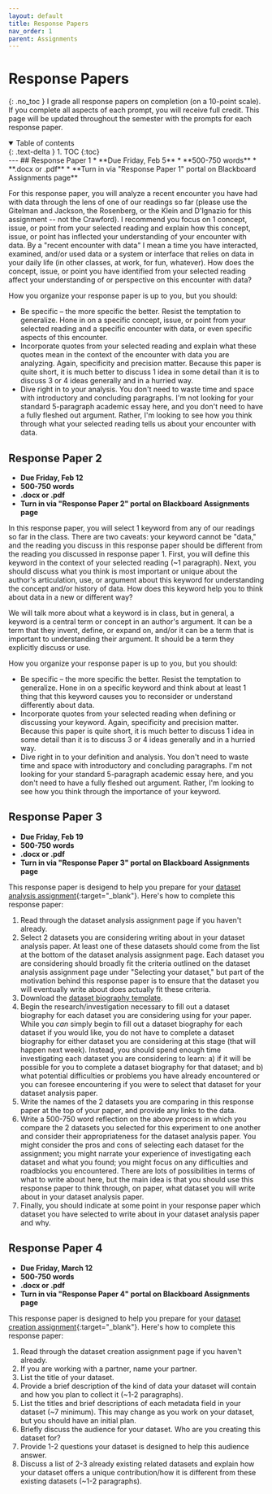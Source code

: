 ```yaml
---
layout: default
title: Response Papers
nav_order: 1
parent: Assignments
---
```

# Response Papers
{: .no_toc }
I grade all response papers on completion (on a 10-point scale). If you complete all aspects of each prompt, you will receive full credit. This page will be updated throughout the semester with the prompts for each response paper.
<details open markdown="block">
  <summary>
    Table of contents
  </summary>
  {: .text-delta }
1. TOC
{:toc}
</details>
---
## Response Paper 1
* **Due Friday, Feb 5**
* **500-750 words**
* **.docx or .pdf**
* **Turn in via "Response Paper 1" portal on Blackboard Assignments page**

For this response paper, you will analyze a recent encounter you have had with data through the lens of one of our readings so far (please use the Gitelman and Jackson, the Rosenberg, or the Klein and D'Ignazio for this assignment -- not the Crawford). I recommend you focus on 1 concept, issue, or point from your selected reading and explain how this concept, issue, or point has inflected your understanding of your encounter with data. By a "recent encounter with data" I mean a time you have interacted, examined, and/or used data or a system or interface that relies on data in your daily life (in other classes, at work, for fun, whatever). How does the concept, issue, or point you have identified from your selected reading affect your understanding of or perspective on this encounter with data?

How you organize your response paper is up to you, but you should:
* Be specific – the more specific the better. Resist the temptation to generalize. Hone in on a specific concept, issue, or point from your selected reading and a specific encounter with data, or even specific aspects of this encounter.
* Incorporate quotes from your selected reading and explain what these quotes mean in the context of the encounter with data you are analyzing. Again, specificity and precision matter. Because this paper is quite short, it is much better to discuss 1 idea in some detail than it is to discuss 3 or 4 ideas generally and in a hurried way.
* Dive right in to your analysis. You don't need to waste time and space with introductory and concluding paragraphs. I'm not looking for your standard 5-paragraph academic essay here, and you don't need to have a fully fleshed out argument. Rather, I'm looking to see how you think through what your selected reading tells us about your encounter with data.

## Response Paper 2
* **Due Friday, Feb 12**
* **500-750 words**
* **.docx or .pdf**
* **Turn in via "Response Paper 2" portal on Blackboard Assignments page**

In this response paper, you will select 1 keyword from any of our readings so far in the class. There are two caveats: your keyword cannot be "data," and  the reading you discuss in this response paper should be different from the reading you discussed in response paper 1. First, you will define this keyword in the context of your selected reading (~1 paragraph). Next, you should discuss what you think is most important or unique about the author's articulation, use, or argument about this keyword for understanding the concept and/or history of data. How does this keyword help you to think about data in a new or different way?

We will talk more about what a keyword is in class, but in general, a keyword is a central term or concept in an author's argument. It can be a term that they invent, define, or expand on, and/or it can be a term that is important to understanding their argument. It should be a term they explicitly discuss or use.

How you organize your response paper is up to you, but you should:
* Be specific – the more specific the better. Resist the temptation to generalize. Hone in on a specific keyword and think about at least 1 thing that this keyword causes you to reconsider or understand differently about data.
* Incorporate quotes from your selected reading when defining or discussing your keyword. Again, specificity and precision matter. Because this paper is quite short, it is much better to discuss 1 idea in some detail than it is to discuss 3 or 4 ideas generally and in a hurried way.
* Dive right in to your definition and analysis. You don't need to waste time and space with introductory and concluding paragraphs. I'm not looking for your standard 5-paragraph academic essay here, and you don't need to have a fully fleshed out argument. Rather, I'm looking to see how you think through the importance of your keyword.

## Response Paper 3
* **Due Friday, Feb 19**
* **500-750 words**
* **.docx or .pdf**
* **Turn in via "Response Paper 3" portal on Blackboard Assignments page**

This response paper is desigend to help you prepare for your [dataset analysis assignment](https://lindsaythomas.net/eng395s21/assignments/dataset-analysis.html){:target="_blank"}. Here's how to complete this response paper:

1. Read through the dataset analysis assignment page if you haven't already.
2. Select 2 datasets you are considering writing about in your dataset analysis paper. At least one of these datasets should come from the list at the bottom of the dataset analysis assignment page. Each dataset you are considering should broadly fit the criteria outlined on the dataset analysis assignment page under "Selecting your dataset," but part of the motivation behind this response paper is to ensure that the dataset you will eventually write about does actually fit these criteria.
3. Download the [dataset biography template](https://lindsaythomas.net/eng395s21/assignments/dataset-biography-template.xlsx).
4. Begin the research/investigation necessary to fill out a dataset biography for each dataset you are considering using for your paper. While you *can* simply begin to fill out a dataset biography for each dataset if you would like, you do not have to complete a dataset biography for either dataset you are considering at this stage (that will happen next week). Instead, you should spend enough time investigating each dataset you are considering to learn: a) if it will be possible for you to complete a dataset biography for that dataset; and b) what potential difficulties or problems you have already encountered or you can foresee encountering if you were to select that dataset for your dataset analysis paper.
5. Write the names of the 2 datasets you are comparing in this response paper at the top of your paper, and provide any links to the data.
6. Write a 500-750 word reflection on the above process in which you compare the 2 datasets you selected for this experiment to one another and consider their appropriateness for the dataset analysis paper. You might consider the pros and cons of selecting each dataset for the assignment; you might narrate your experience of investigating each dataset and what you found; you might focus on any difficulties and roadblocks you encountered. There are lots of possibilities in terms of what to write about here, but the main idea is that you should use this response paper to think through, on paper, what dataset you will write about in your dataset analysis paper.
7. Finally, you should indicate at some point in your response paper which dataset you have selected to write about in your dataset analysis paper and why.

## Response Paper 4
* **Due Friday, March 12**
* **500-750 words**
* **.docx or .pdf**
* **Turn in via "Response Paper 4" portal on Blackboard Assignments page**

This response paper is designed to help you prepare for your [dataset creation assignment](https://lindsaythomas.net/eng395s21/assignments/dataset-creation.html){:target="_blank"}. Here's how to complete this response paper:

1. Read through the dataset creation assignment page if you haven't already.
2. If you are working with a partner, name your partner.
3. List the title of your dataset.
4. Provide a brief description of the kind of data your dataset will contain and how you plan to collect it (~1-2 paragraphs).
5. List the titles and brief descriptions of each metadata field in your dataset (~7 minimum). This may change as you work on your dataset, but you should have an initial plan.
6. Briefly discuss the audience for your dataset. Who are you creating this dataset for?
7. Provide 1-2 questions your dataset is designed to help this audience answer.
8. Discuss a list of 2-3 already existing related datasets and explain how your dataset offers a unique contribution/how it is different from these existing datasets (~1-2 paragraphs).
